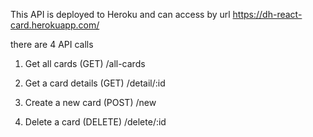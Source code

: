 This API is deployed to Heroku and can access by url
https://dh-react-card.herokuapp.com/

there are 4 API calls
1. Get all cards (GET)
/all-cards

2. Get a card details (GET)
/detail/:id

3. Create a new card (POST)
/new

4. Delete a card (DELETE)
/delete/:id
